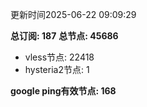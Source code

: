 更新时间2025-06-22 09:09:29

**总订阅: 187**
**总节点: 45686**
- vless节点: 22418
- hysteria2节点: 1

**google ping有效节点: 168**
